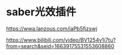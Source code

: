 # saber光效插件

<https://wwa.lanzous.com/iaPb5fjzswj>

<https://www.bilibili.com/video/BV1254y1i7tu?from=search&seid=16639175531553608860>
